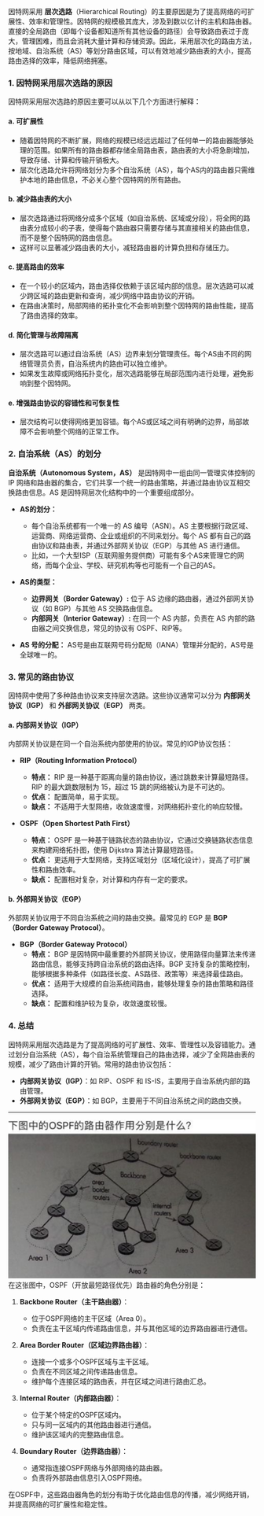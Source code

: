 因特网采用 **层次选路**（Hierarchical Routing）的主要原因是为了提高网络的可扩展性、效率和管理性。因特网的规模极其庞大，涉及到数以亿计的主机和路由器。直接的全局路由（即每个设备都知道所有其他设备的路径）会导致路由表过于庞大，管理困难，而且会消耗大量计算和存储资源。因此，采用层次化的路由方法，按地域、自治系统（AS）等划分路由区域，可以有效地减少路由表的大小，提高路由选择的效率，降低网络拥塞。

### 1. **因特网采用层次选路的原因**
因特网采用层次选路的原因主要可以从以下几个方面进行解释：

#### a. **可扩展性**
- 随着因特网的不断扩展，网络的规模已经远远超过了任何单一的路由器能够处理的范围。如果所有的路由器都存储全局路由表，路由表的大小将急剧增加，导致存储、计算和传输开销极大。
- 层次化选路允许将网络划分为多个自治系统（AS），每个AS内的路由器只需维护本地的路由信息，不必关心整个因特网的所有路由。

#### b. **减少路由表的大小**
- 层次选路通过将网络分成多个区域（如自治系统、区域或分段），将全网的路由表分成较小的子表，使得每个路由器只需要存储与其直接相关的路由信息，而不是整个因特网的路由信息。
- 这样可以显著减少路由表的大小，减轻路由器的计算负担和存储压力。

#### c. **提高路由的效率**
- 在一个较小的区域内，路由选择仅依赖于该区域内部的信息。层次选路可以减少跨区域的路由更新和查询，减少网络中路由协议的开销。
- 在路由决策时，局部网络的拓扑变化不会影响到整个因特网的路由性能，提高了路由选择的效率。

#### d. **简化管理与故障隔离**
- 层次选路可以通过自治系统（AS）边界来划分管理责任。每个AS由不同的网络管理员负责，自治系统内的路由可以独立维护。
- 如果发生故障或网络拓扑变化，层次选路能够在局部范围内进行处理，避免影响到整个因特网。

#### e. **增强路由协议的容错性和可恢复性**
- 层次结构可以使得网络更加容错。每个AS或区域之间有明确的边界，局部故障不会影响整个网络的正常工作。

### 2. **自治系统（AS）的划分**
**自治系统（Autonomous System，AS）** 是因特网中一组由同一管理实体控制的 IP 网络和路由器的集合，它们共享一个统一的路由策略，并通过路由协议互相交换路由信息。AS 是因特网层次化结构中的一个重要组成部分。

- **AS的划分：** 
  - 每个自治系统都有一个唯一的 AS 编号（ASN）。AS 主要根据行政区域、运营商、网络运营商、企业或组织的不同来划分。每个 AS 都有自己的路由协议和路由表，并通过外部网关协议（EGP）与其他 AS 进行通信。
  - 比如，一个大型ISP（互联网服务提供商）可能有多个AS来管理它的网络，而每个企业、学校、研究机构等也可能有一个自己的AS。
  
- **AS的类型：**
  - **边界网关（Border Gateway）:** 位于 AS 边缘的路由器，通过外部网关协议（如 BGP）与其他 AS 交换路由信息。
  - **内部网关（Interior Gateway）:** 在同一个 AS 内部，负责在 AS 内部的路由器之间交换信息，常见的协议有 OSPF、RIP等。
  
- **AS 号的分配：** AS号是由互联网号码分配局（IANA）管理并分配的，AS号是全球唯一的。

### 3. **常见的路由协议**
因特网中使用了多种路由协议来支持层次选路。这些协议通常可以分为 **内部网关协议（IGP）** 和 **外部网关协议（EGP）** 两类。

#### a. **内部网关协议（IGP）**
内部网关协议是在同一个自治系统内部使用的协议。常见的IGP协议包括：

- **RIP（Routing Information Protocol）**
  - **特点：** RIP 是一种基于距离向量的路由协议，通过跳数来计算最短路径。RIP 的最大跳数限制为 15，超过 15 跳的网络被认为是不可达的。
  - **优点：** 配置简单，易于实现。
  - **缺点：** 不适用于大型网络，收敛速度慢，对网络拓扑变化的响应较慢。

- **OSPF（Open Shortest Path First）**
  - **特点：** OSPF 是一种基于链路状态的路由协议，它通过交换链路状态信息来构建网络拓扑图，使用 Dijkstra 算法计算最短路径。
  - **优点：** 更适用于大型网络，支持区域划分（区域化设计），提高了可扩展性和路由效率。
  - **缺点：** 配置相对复杂，对计算和内存有一定的要求。



#### b. **外部网关协议（EGP）**
外部网关协议用于不同自治系统之间的路由交换。最常见的 EGP 是 **BGP（Border Gateway Protocol）**。

- **BGP（Border Gateway Protocol）**
  - **特点：** BGP 是因特网中最重要的外部网关协议，使用路径向量算法来传递路由信息，能够支持跨自治系统的路由选择。BGP 支持复杂的策略控制，能够根据多种条件（如路径长度、AS路径、政策等）来选择最佳路由。
  - **优点：** 适用于大规模的自治系统间路由，能够处理复杂的路由策略和路径选择。
  - **缺点：** 配置和维护较为复杂，收敛速度较慢。

### 4. **总结**
因特网采用层次选路是为了提高网络的可扩展性、效率、管理性以及容错能力。通过划分自治系统（AS），每个自治系统管理自己的路由选择，减少了全网路由表的规模，减少了路由计算的开销。常用的路由协议包括：
- **内部网关协议（IGP）**：如 RIP、OSPF 和 IS-IS，主要用于自治系统内部的路由管理。
- **外部网关协议（EGP）**：如 BGP，主要用于不同自治系统之间的路由交换。



----
![alt text](../images/20.png)
在这张图中，OSPF（开放最短路径优先）路由器的角色分别是：

1. **Backbone Router（主干路由器）**：
   - 位于OSPF网络的主干区域（Area 0）。
   - 负责在主干区域内传递路由信息，并与其他区域的边界路由器进行通信。

2. **Area Border Router（区域边界路由器）**：
   - 连接一个或多个OSPF区域与主干区域。
   - 负责在不同区域之间传递路由信息。
   - 维护每个连接区域的路由表，并在区域之间进行路由汇总。

3. **Internal Router（内部路由器）**：
   - 位于某个特定的OSPF区域内。
   - 只与同一区域内的其他路由器进行通信。
   - 维护该区域内的完整路由信息。

4. **Boundary Router（边界路由器）**：
   - 通常指连接OSPF网络与外部网络的路由器。
   - 负责将外部路由信息引入OSPF网络。

在OSPF中，这些路由器角色的划分有助于优化路由信息的传播，减少网络开销，并提高网络的可扩展性和稳定性。
